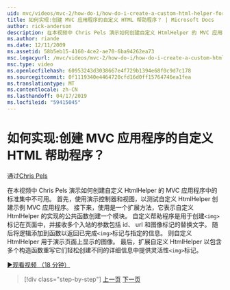 ```yaml
---
uid: mvc/videos/mvc-2/how-do-i/how-do-i-create-a-custom-html-helper-for-an-mvc-application
title: 如何实现:创建 MVC 应用程序的自定义 HTML 帮助程序？ | Microsoft Docs
author: rick-anderson
description: 在本视频中 Chris Pels 演示如何创建自定义 HtmlHelper 的 MVC 应用程序中的标准集中不可用。 首先，示例 MVC 应用程序...
ms.author: riande
ms.date: 12/11/2009
ms.assetid: 58b5eb15-4160-4ce2-ae70-6ba94262ea73
msc.legacyurl: /mvc/videos/mvc-2/how-do-i/how-do-i-create-a-custom-html-helper-for-an-mvc-application
msc.type: video
ms.openlocfilehash: 60953243d3038667e4f729b1394e68f0c9d7c178
ms.sourcegitcommit: 0f1119340e4464720cfd16d0ff15764746ea1fea
ms.translationtype: MT
ms.contentlocale: zh-CN
ms.lasthandoff: 04/17/2019
ms.locfileid: "59415045"
---
```

# <a name="how-do-i-create-a-custom-html-helper-for-an-mvc-application"></a>如何实现:创建 MVC 应用程序的自定义 HTML 帮助程序？

通过[Chris Pels](https://twitter.com/chrispels)

在本视频中 Chris Pels 演示如何创建自定义 HtmlHelper 的 MVC 应用程序中的标准集中不可用。 首先，使用演示控制器和视图，以测试自定义 HtmlHelper 创建示例 MVC 应用程序。 接下来，使用是一个扩展方法，它表示自定义 HtmlHelper 的实现的公共函数创建一个模块。 自定义帮助程序是用于创建`<img>`标记在页面中，并接收多个入站的参数包括 id、 url 和图像标记的替换文字。 随后将逻辑添加到函数以返回已完成`<img>`标记与指定的信息。 则自定义 HtmlHelper 用于演示页面上显示的图像。 最后，扩展自定义 HtmlHelper 以包含多个构造函数重写它们轻松创建不同的详细信息中提供灵活性`<img>`标记。

[&#9654;观看视频 （18 分钟）](https://channel9.msdn.com/Blogs/ASP-NET-Site-Videos/how-do-i-create-a-custom-html-helper-for-an-mvc-application)

> [!div class="step-by-step"]
> [上一页](how-do-i-implement-view-models-to-manage-data-for-aspnet-mvc-views.md)
> [下一页](how-do-i-work-with-model-binders-in-an-mvc-application.md)
